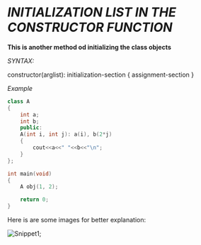 # _INITIALIZATION LIST IN THE CONSTRUCTOR FUNCTION_

**This is another method od initializing the class objects**

_SYNTAX:_

constructor(arglist): initialization-section
{
	assignment-section
}

_Example_

```C++
class A
{
	int a;
	int b;
	public:
	A(int i, int j): a(i), b(2*j)
	{
		cout<<a<<" "<<b<<"\n";
	}
};

int main(void)
{
	A obj(1, 2);

	return 0;
}
```

Here is are some images for better explanation:

![Snippet1](/home/priyanuj/Desktop/C0DER11101/c++practice "Image");
